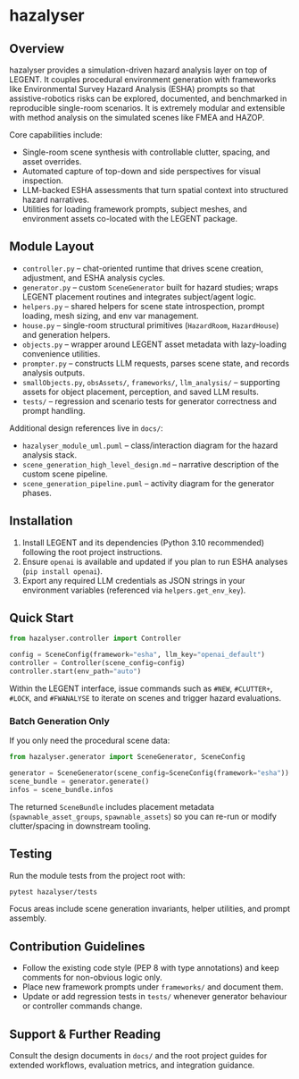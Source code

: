 # hazalyser

## Overview
hazalyser provides a simulation-driven hazard analysis layer on top of LEGENT. It couples procedural environment generation with  frameworks like Environmental Survey Hazard Analysis (ESHA) prompts so that assistive-robotics risks can be explored, documented, and benchmarked in reproducible single-room scenarios. It is extremely modular and extensible with method analysis on the simulated scenes like FMEA and HAZOP.

Core capabilities include:
- Single-room scene synthesis with controllable clutter, spacing, and asset overrides.
- Automated capture of top-down and side perspectives for visual inspection.
- LLM-backed ESHA assessments that turn spatial context into structured hazard narratives.
- Utilities for loading framework prompts, subject meshes, and environment assets co-located with the LEGENT package.

## Module Layout
- `controller.py` – chat-oriented runtime that drives scene creation, adjustment, and ESHA analysis cycles.
- `generator.py` – custom `SceneGenerator` built for hazard studies; wraps LEGENT placement routines and integrates subject/agent logic.
- `helpers.py` – shared helpers for scene state introspection, prompt loading, mesh sizing, and env var management.
- `house.py` – single-room structural primitives (`HazardRoom`, `HazardHouse`) and generation helpers.
- `objects.py` – wrapper around LEGENT asset metadata with lazy-loading convenience utilities.
- `prompter.py` – constructs LLM requests, parses scene state, and records analysis outputs.
- `smallObjects.py`, `obsAssets/`, `frameworks/`, `llm_analysis/` – supporting assets for object placement, perception, and saved LLM results.
- `tests/` – regression and scenario tests for generator correctness and prompt handling.

Additional design references live in `docs/`:
- `hazalyser_module_uml.puml` – class/interaction diagram for the hazard analysis stack.
- `scene_generation_high_level_design.md` – narrative description of the custom scene pipeline.
- `scene_generation_pipeline.puml` – activity diagram for the generator phases.

## Installation
1. Install LEGENT and its dependencies (Python 3.10 recommended) following the root project instructions.
2. Ensure `openai` is available and updated if you plan to run ESHA analyses (`pip install openai`).
3. Export any required LLM credentials as JSON strings in your environment variables (referenced via `helpers.get_env_key`).

## Quick Start
```python
from hazalyser.controller import Controller

config = SceneConfig(framework="esha", llm_key="openai_default")
controller = Controller(scene_config=config)
controller.start(env_path="auto")
```

Within the LEGENT interface, issue commands such as `#NEW`, `#CLUTTER+`, `#LOCK`, and `#FWANALYSE` to iterate on scenes and trigger hazard evaluations.

### Batch Generation Only
If you only need the procedural scene data:
```python
from hazalyser.generator import SceneGenerator, SceneConfig

generator = SceneGenerator(scene_config=SceneConfig(framework="esha"))
scene_bundle = generator.generate()
infos = scene_bundle.infos
```
The returned `SceneBundle` includes placement metadata (`spawnable_asset_groups`, `spawnable_assets`) so you can re-run or modify clutter/spacing in downstream tooling.

## Testing
Run the module tests from the project root with:
```bash
pytest hazalyser/tests
```
Focus areas include scene generation invariants, helper utilities, and prompt assembly.

## Contribution Guidelines
- Follow the existing code style (PEP 8 with type annotations) and keep comments for non-obvious logic only.
- Place new framework prompts under `frameworks/` and document them.
- Update or add regression tests in `tests/` whenever generator behaviour or controller commands change.

## Support & Further Reading
Consult the design documents in `docs/` and the root project guides for extended workflows, evaluation metrics, and integration guidance.